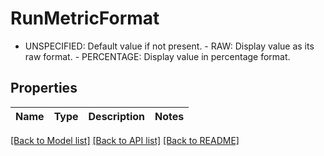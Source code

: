 # RunMetricFormat

 - UNSPECIFIED: Default value if not present.  - RAW: Display value as its raw format.  - PERCENTAGE: Display value in percentage format.
## Properties
Name | Type | Description | Notes
------------ | ------------- | ------------- | -------------

[[Back to Model list]](../README.md#documentation-for-models) [[Back to API list]](../README.md#documentation-for-api-endpoints) [[Back to README]](../README.md)


